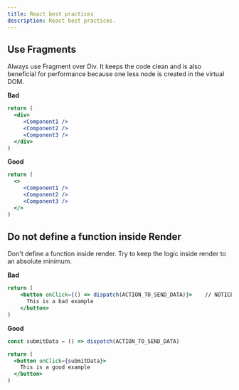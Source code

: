 ```yaml
---
title: React best practices
description: React best practices.
---
```


## Use Fragments

Always use Fragment over Div. It keeps the code clean and is also beneficial for performance because one less node is created in the virtual DOM.

**Bad**
```jsx
return (
  <div>
     <Component1 />
     <Component2 />
     <Component3 />
  </div>  
)
```

**Good**
```jsx
return (
  <>
     <Component1 />
     <Component2 />
     <Component3 />
  </>  
)
```

## Do not define a function inside Render

Don't define a function inside render. Try to keep the logic inside render to an absolute minimum.


**Bad**
```jsx
return (
    <button onClick={() => dispatch(ACTION_TO_SEND_DATA)}>    // NOTICE HERE
      This is a bad example 
    </button>  
)
```

**Good**
```jsx
const submitData = () => dispatch(ACTION_TO_SEND_DATA)

return (
  <button onClick={submitData}>  
    This is a good example 
  </button>  
)

```